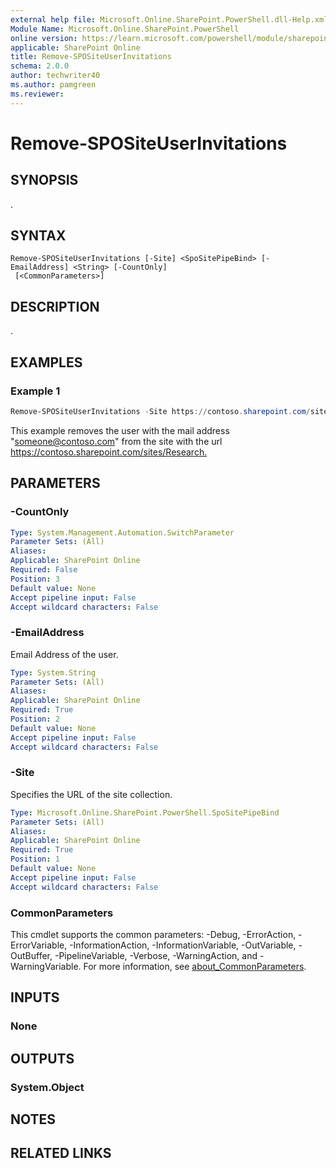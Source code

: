 ```yaml
---
external help file: Microsoft.Online.SharePoint.PowerShell.dll-Help.xml
Module Name: Microsoft.Online.SharePoint.PowerShell
online version: https://learn.microsoft.com/powershell/module/sharepoint-online/remove-spositeuserinvitations
applicable: SharePoint Online
title: Remove-SPOSiteUserInvitations
schema: 2.0.0
author: techwriter40
ms.author: pamgreen
ms.reviewer:
---
```


# Remove-SPOSiteUserInvitations

## SYNOPSIS

.

## SYNTAX

```
Remove-SPOSiteUserInvitations [-Site] <SpoSitePipeBind> [-EmailAddress] <String> [-CountOnly]
 [<CommonParameters>]
```

## DESCRIPTION

.

## EXAMPLES

### Example 1

```powershell
Remove-SPOSiteUserInvitations -Site https://contoso.sharepoint.com/sites/Research -EmailAddress "someone@contoso.com"
```

This example removes the user with the mail address "someone@contoso.com" from the site with the url <https://contoso.sharepoint.com/sites/Research.>

## PARAMETERS

### -CountOnly

```yaml
Type: System.Management.Automation.SwitchParameter
Parameter Sets: (All)
Aliases:
Applicable: SharePoint Online
Required: False
Position: 3
Default value: None
Accept pipeline input: False
Accept wildcard characters: False
```

### -EmailAddress

Email Address of the user.

```yaml
Type: System.String
Parameter Sets: (All)
Aliases:
Applicable: SharePoint Online
Required: True
Position: 2
Default value: None
Accept pipeline input: False
Accept wildcard characters: False
```

### -Site

Specifies the URL of the site collection.

```yaml
Type: Microsoft.Online.SharePoint.PowerShell.SpoSitePipeBind
Parameter Sets: (All)
Aliases:
Applicable: SharePoint Online
Required: True
Position: 1
Default value: None
Accept pipeline input: False
Accept wildcard characters: False
```

### CommonParameters
This cmdlet supports the common parameters: -Debug, -ErrorAction, -ErrorVariable, -InformationAction, -InformationVariable, -OutVariable, -OutBuffer, -PipelineVariable, -Verbose, -WarningAction, and -WarningVariable. For more information, see [about_CommonParameters](https://go.microsoft.com/fwlink/?LinkID=113216).

## INPUTS

### None

## OUTPUTS

### System.Object

## NOTES

## RELATED LINKS

